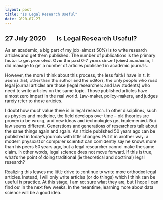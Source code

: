 ```yaml
---
layout: post
title: "Is Legal Research Useful"
date: 2020-07-27
---
```


## 27 July 2020 &nbsp; &nbsp; &nbsp; Is Legal Research Useful?

As an academic, a big part of my job (almost 50%) is to write research articles and get them published. The number of publications is the primary factor to get promoted. Over the past 6-7 years since I joined academia, I did manage to get a number of articles published in academic journals. 

However, the more I think about this process, the less faith I have in it. It seems that, other than the author and the editors, the only people who read legal journal articles are those (legal researchers and law students) who need to write articles on the same topic. Those published articles have almost zero impact in the real world. Law-maker, policy-makers, and judges rarely refer to those articles. 

I doubt how much value there is in legal research. In other disciplines, such as physics and medicine, the field develops over time – old theories are proven to be wrong, and new ideas and technologies get implemented. But law seems different. Generations and generations of researchers talk about the same things again and again. An article published 50 years ago can be published in today’s journals with little changes. Put it in another way: a modern physicist or computer scientist can confidently say he knows more than his peers 50 years ago, but a legal researcher cannot make the same claim. In other words, legal science does not move forward. If this is true, what’s the point of doing traditional (ie theoretical and doctrinal) legal research?  

Realizing this leaves me little drive to continue to write more orthodox legal articles. Instead, I will only write articles (or do things) which I think can be useful in practice. At this stage, I am not sure what they are, but I hope I can find out in the next few weeks. In the meantime, learning more about data science will be a good idea.

